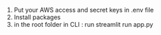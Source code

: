 1. Put your AWS access and secret keys in .env file
2. Install packages
3. in the root folder in CLI : run streamlit run app.py
